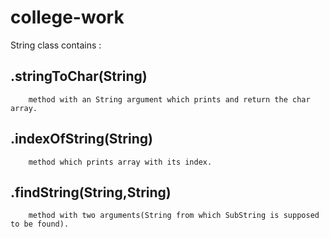 # college-work
String class contains :
##   .stringToChar(String)
        method with an String argument which prints and return the char array.
##   .indexOfString(String)
        method which prints array with its index.
##   .findString(String,String)
        method with two arguments(String from which SubString is supposed to be found).
   
